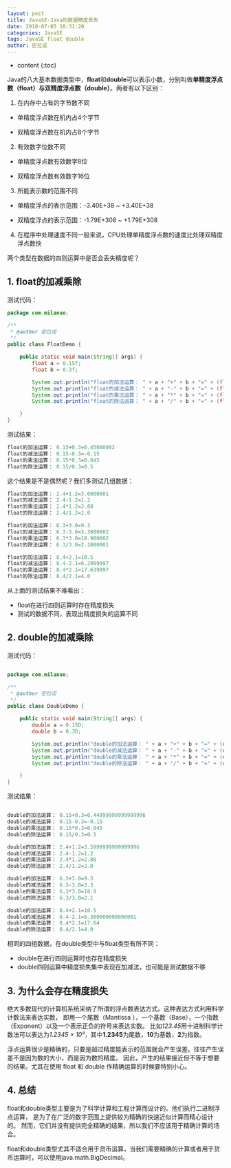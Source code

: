```yaml
---
layout: post
title: JavaSE-Java的数据精度丢失
date: 2018-07-05 10:31:20
categories: JavaSE
tags: JavaSE float double
author: 密拉诺
---
```


* content
{:toc}

Java的八大基本数据类型中，**float**和**double**可以表示小数，分别叫做**单精度浮点数（float）**与**双精度浮点数（double）**。两者有以下区别：


1. 在内存中占有的字节数不同

 - 单精度浮点数在机内占4个字节

 - 双精度浮点数在机内占8个字节

2. 有效数字位数不同

 - 单精度浮点数有效数字8位

 - 双精度浮点数有效数字16位

3. 所能表示数的范围不同

 - 单精度浮点的表示范围：-3.40E+38 ~ +3.40E+38

 - 双精度浮点的表示范围：-1.79E+308 ~ +1.79E+308

4. 在程序中处理速度不同一般来说，CPU处理单精度浮点数的速度比处理双精度浮点数快

两个类型在数据的四则运算中是否会丢失精度呢？

## 1. float的加减乘除

测试代码：

```java
package com.milanuo;

/**
 * @author 密拉诺
 */
public class FloatDemo {

	public static void main(String[] args) {
		float a = 0.15f;
		float b = 0.3f;

		System.out.println("float的加法运算： " + a + "+" + b + "=" + (float)(a + b));
		System.out.println("float的减法运算： " + a + "-" + b + "=" + (float)(a - b));
		System.out.println("float的乘法运算： " + a + "*" + b + "=" + (float)(a * b));
		System.out.println("float的除法运算： " + a + "/" + b + "=" + (float)(a / b));

	}
}
```
测试结果：

```java
float的加法运算： 0.15+0.3=0.45000002
float的减法运算： 0.15-0.3=-0.15
float的乘法运算： 0.15*0.3=0.045
float的除法运算： 0.15/0.3=0.5
```
这个结果是不是偶然呢？我们多测试几组数据：
```java
float的加法运算： 2.4+1.2=3.6000001
float的减法运算： 2.4-1.2=1.2
float的乘法运算： 2.4*1.2=2.88
float的除法运算： 2.4/1.2=2.0

float的加法运算： 6.3+3.0=9.3
float的减法运算： 6.3-3.0=3.3000002
float的乘法运算： 6.3*3.0=18.900002
float的除法运算： 6.3/3.0=2.1000001

float的加法运算： 8.4+2.1=10.5
float的减法运算： 8.4-2.1=6.2999997
float的乘法运算： 8.4*2.1=17.639997
float的除法运算： 8.4/2.1=4.0
```
从上面的测试结果不难看出：
 - float在进行四则运算时存在精度损失
 - 测试的数据不同，表现出精度损失的运算不同

## 2. double的加减乘除

测试代码：

```java

package com.milanuo;

/**
 * @author 密拉诺
 */
public class DoubleDemo {

	public static void main(String[] args) {
		double a = 0.15D;
		double b = 0.3D;

		System.out.println("double的加法运算： " + a + "+" + b + "=" + (double)(a + b));
		System.out.println("double的减法运算： " + a + "-" + b + "=" + (double)(a - b));
		System.out.println("double的乘法运算： " + a + "*" + b + "=" + (double)(a * b));
		System.out.println("double的除法运算： " + a + "/" + b + "=" + (double)(a / b));

	}
}

```

测试结果：

```java

double的加法运算： 0.15+0.3=0.44999999999999996
double的减法运算： 0.15-0.3=-0.15
double的乘法运算： 0.15*0.3=0.045
double的除法运算： 0.15/0.3=0.5

double的加法运算： 2.4+1.2=3.5999999999999996
double的减法运算： 2.4-1.2=1.2
double的乘法运算： 2.4*1.2=2.88
double的除法运算： 2.4/1.2=2.0

double的加法运算： 6.3+3.0=9.3
double的减法运算： 6.3-3.0=3.3
double的乘法运算： 6.3*3.0=18.9
double的除法运算： 6.3/3.0=2.1

double的加法运算： 8.4+2.1=10.5
double的减法运算： 8.4-2.1=6.300000000000001
double的乘法运算： 8.4*2.1=17.64
double的除法运算： 8.4/2.1=4.0

```

相同的四组数据，在double类型中与float类型有所不同：
 - double在进行四则运算时也存在精度损失
 - double四则运算中精度损失集中表现在加减法，也可能是测试数据不够

## 3. 为什么会存在精度损失

绝大多数现代的计算机系统采纳了所谓的浮点数表达方式。这种表达方式利用科学计数法来表达实数，
即用一个尾数（Mantissa ），一个基数（Base），一个指数（Exponent）以及一个表示正负的符号来表达实数。
比如*123.45*用十进制科学计数法可以表达为*1.2345 × 10²*，其中**1.2345**为尾数，**10**为基数，**2**为指数。

浮点运算很少是精确的，只要是超过精度能表示的范围就会产生误差。往往产生误差不是因为数的大小，而是因为数的精度。
因此，产生的结果接近但不等于想要的结果。尤其在使用 float 和 double 作精确运算的时候要特别小心。

## 4. 总结

float和double类型主要是为了科学计算和工程计算而设计的。他们执行二进制浮点运算，
是为了在广泛的数字范围上提供较为精确的快速近似计算而精心设计的。
然而，它们并没有提供完全精确的结果，所以我们不应该用于精确计算的场合。

float和double类型尤其不适合用于货币运算，当我们需要精确的计算或者用于货币运算时，可以使用java.math.BigDecimal。